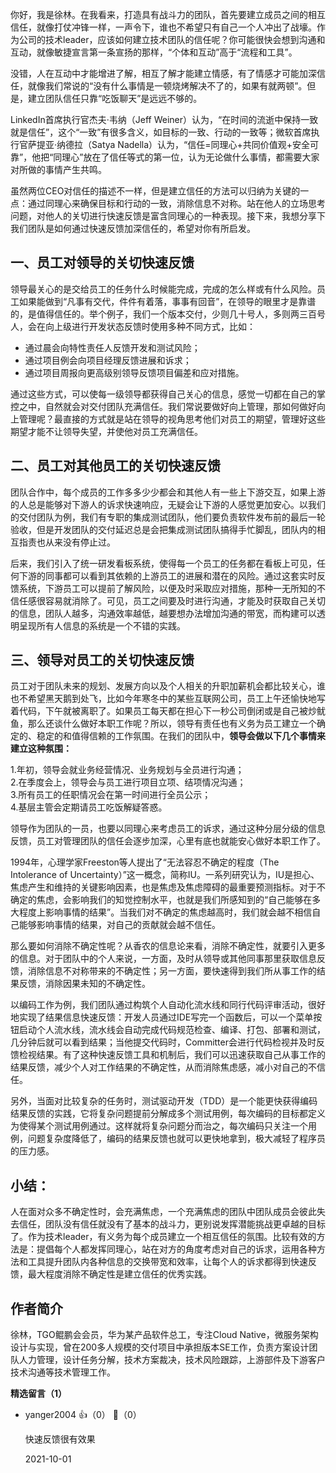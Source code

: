你好，我是徐林。在我看来，打造具有战斗力的团队，首先要建立成员之间的相互信任，就像打仗冲锋一样，一声令下，谁也不希望只有自己一个人冲出了战壕。作为公司的技术leader，应该如何建立技术团队的信任呢？你可能很快会想到沟通和互动，就像敏捷宣言第一条宣扬的那样，“个体和互动”高于“流程和工具”。

没错，人在互动中才能增进了解，相互了解才能建立情感，有了情感才可能加深信任，就像我们常说的“没有什么事情是一顿烧烤解决不了的，如果有就两顿”。但是，建立团队信任只靠“吃饭聊天”是远远不够的。

LinkedIn首席执行官杰夫·韦纳（Jeff Weiner）认为，“在时间的流逝中保持一致就是信任”，这个“一致”有很多含义，如目标的一致、行动的一致等；微软首席执行官萨提亚·纳德拉（Satya Nadella）认为，“信任=同理心+共同价值观+安全可靠”，他把“同理心”放在了信任等式的第一位，认为无论做什么事情，都需要大家对所做的事情产生共鸣。

虽然两位CEO对信任的描述不一样，但是建立信任的方法可以归纳为关键的一点：通过同理心来确保目标和行动的一致，消除信息不对称。站在他人的立场思考问题，对他人的关切进行快速反馈是富含同理心的一种表现。接下来，我想分享下我们团队是如何通过快速反馈加深信任的，希望对你有所启发。

## 一、员工对领导的关切快速反馈

领导最关心的是交给员工的任务什么时候能完成，完成的怎么样或有什么风险。员工如果能做到“凡事有交代，件件有着落，事事有回音”，在领导的眼里才是靠谱的，是值得信任的。举个例子，我们一个版本交付，少则几十号人，多则两三百号人，会在向上级进行开发状态反馈时使用多种不同方式，比如：

- 通过晨会向特性责任人反馈开发和测试风险；
- 通过项目例会向项目经理反馈进展和诉求；
- 通过项目周报向更高级别领导反馈项目偏差和应对措施。

通过这些方式，可以使每一级领导都获得自己关心的信息，感觉一切都在自己的掌控之中，自然就会对交付团队充满信任。我们常说要做好向上管理，那如何做好向上管理呢？最直接的方式就是站在领导的视角思考他们对员工的期望，管理好这些期望才能不让领导失望，并使他对员工充满信任。

## 二、员工对其他员工的关切快速反馈

团队合作中，每个成员的工作多多少少都会和其他人有一些上下游交互，如果上游的人总是能够对下游人的诉求快速响应，无疑会让下游的人感觉更加安心。以我们的交付团队为例，我们有专职的集成测试团队，他们要负责软件发布前的最后一轮验收，但是开发团队的交付延迟总是会把集成测试团队搞得手忙脚乱，团队内的相互指责也从来没有停止过。

后来，我们引入了统一研发看板系统，使得每一个员工的任务都在看板上可见，任何下游的同事都可以看到其依赖的上游员工的进展和潜在的风险。通过这套实时反馈系统，下游员工可以提前了解风险，以便及时采取应对措施，那种一无所知的不信任感很容易就消除了。可见，员工之间要及时进行沟通，才能及时获取自己关切的信息，团队人越多，沟通效率越低，越要想办法增加沟通的带宽，而构建可以透明呈现所有人信息的系统是一个不错的实践。

## 三、领导对员工的关切快速反馈

员工对于团队未来的规划、发展方向以及个人相关的升职加薪机会都比较关心，谁也不希望黑天鹅到处飞，比如今年寒冬中的某些互联网公司，员工上午还愉快地写着代码，下午就被离职了。如果员工每天都在担心下一秒公司倒闭或是自己被炒鱿鱼，那么还谈什么做好本职工作呢？所以，领导有责任也有义务为员工建立一个确定的、稳定的和值得信赖的工作氛围。在我们的团队中，**领导会做以下几个事情来建立这种氛围：**

1.年初，领导会就业务经营情况、业务规划与全员进行沟通；  
2.在季度会上，领导会与员工进行项目立项、结项情况沟通；  
3.所有员工的任职情况会在第一时间进行全员公示；  
4.基层主管会定期请员工吃饭解疑答惑。

领导作为团队的一员，也要以同理心来考虑员工的诉求，通过这种分层分级的信息反馈，员工对管理团队的信任会逐步加深，心里有底也就能安心做好本职工作了。

1994年，心理学家Freeston等人提出了“无法容忍不确定的程度（The Intolerance of Uncertainty）”这一概念，简称IU。一系列研究认为，IU是担心、焦虑产生和维持的关键影响因素，也是焦虑及焦虑障碍的最重要预测指标。对于不确定的焦虑，会影响我们的知觉控制水平，也就是我们所感知到的“自己能够在多大程度上影响事情的结果”。当我们对不确定的焦虑越高时，我们就会越不相信自己能够影响事情的结果，对自己的贡献就会越不信任。

那么要如何消除不确定性呢？从香农的信息论来看，消除不确定性，就要引入更多的信息。对于团队中的个人来说，一方面，及时从领导或其他同事那里获取信息反馈，消除信息不对称带来的不确定性；另一方面，要快速得到我们所从事工作的结果反馈，消除因果未知的不确定性。

以编码工作为例，我们团队通过构筑个人自动化流水线和同行代码评审活动，很好地实现了结果信息快速反馈：开发人员通过IDE写完一个函数后，可以一个菜单按钮启动个人流水线，流水线会自动完成代码规范检查、编译、打包、部署和测试，几分钟后就可以看到结果；当他提交代码时，Committer会进行代码检视并及时反馈检视结果。有了这种快速反馈工具和机制后，我们可以迅速获取自己从事工作的结果反馈，减少个人对工作结果的不确定性，从而消除焦虑感，减小对自己的不信任。

另外，当面对比较复杂的任务时，测试驱动开发（TDD）是一个能更快获得编码结果反馈的实践，它将复杂问题提前分解成多个测试用例，每次编码的目标都定义为使得某个测试用例通过。这样就将复杂问题分而治之，每次编码只关注一个用例，问题复杂度降低了，编码的结果反馈也就可以更快地拿到，极大减轻了程序员的压力感。

## 小结：

人在面对众多不确定性时，会充满焦虑，一个充满焦虑的团队中团队成员会彼此失去信任，团队没有信任就没有了基本的战斗力，更别说发挥潜能挑战更卓越的目标了。作为技术leader，有义务为每个成员建立一个相互信任的氛围。比较有效的方法是：提倡每个人都发挥同理心，站在对方的角度考虑对自己的诉求，运用各种方法和工具提升团队内各种信息的交换带宽和效率，让每个人的诉求都得到快速反馈，最大程度消除不确定性是建立信任的优秀实践。

## 作者简介

徐林，TGO鲲鹏会会员，华为某产品软件总工，专注Cloud Native，微服务架构设计与实现，曾在200多人规模的交付项目中承担版本SE工作，负责方案设计团队人力管理，设计任务分解，技术方案裁决，技术风险跟踪，上游部件及下游客户技术沟通等技术管理工作。
<div><strong>精选留言（1）</strong></div><ul>
<li><span>yanger2004</span> 👍（0） 💬（0）<p>快速反馈很有效果</p>2021-10-01</li><br/>
</ul>